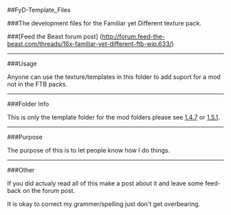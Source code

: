 ##FyD-Template_Files

###The development files for the Familiar yet Different texture pack.

###[Feed the Beast forum post] (http://forum.feed-the-beast.com/threads/16x-familiar-yet-different-ftb-wip.633/)
***
###Usage

Anyone can use the texture/templates in this folder to add suport for a mod not in the FTB packs.
***
###Folder Info

This is only the template folder for the mod folders please see [1.4.7](https://github.com/Morton00000/FyD-1.4.7) or [1.5.1](https://github.com/Morton00000/FyD-1.5.1).
***
###Purpose

The purpose of this is to let people know how I do things.
***
###Other

If you did actualy read all of this make a post about it and leave some feed-back on the forum post.

It is okay to correct my grammer/spelling just don't get overbearing.
